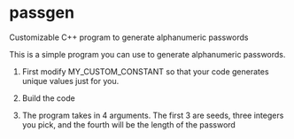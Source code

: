 # passgen
Customizable C++ program to generate alphanumeric passwords

This is a simple program you can use to generate alphanumeric passwords.

1) First modify MY_CUSTOM_CONSTANT so that your code generates unique values just for you.

2) Build the code

3) The program takes in 4 arguments. The first 3 are seeds, three integers you pick, 
  and the fourth will be the length of the password
  
  
